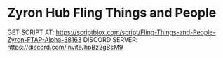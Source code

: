 # Zyron Hub Fling Things and People


GET SCRIPT AT: https://scriptblox.com/script/Fling-Things-and-People-Zyron-FTAP-Alpha-38163
DISCORD SERVER: https://discord.com/invite/hpBz2gBsM9
